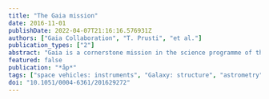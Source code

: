 ```yaml
---
title: "The Gaia mission"
date: 2016-11-01
publishDate: 2022-04-07T21:16:16.576931Z
authors: ["Gaia Collaboration", "T. Prusti", "et al."]
publication_types: ["2"]
abstract: "Gaia is a cornerstone mission in the science programme of the EuropeanSpace Agency (ESA). The spacecraft construction was approved in 2006, following a study in which the original interferometric concept was changed to a direct-imaging approach. Both the spacecraft and the payload were built by European industry. The involvement of the scientific community focusses on data processing for which the international Gaia Data Processing and Analysis Consortium (DPAC) was selected in 2007. Gaia was launched on 19 December 2013 and arrived at its operating point, the second Lagrange point of the Sun-Earth-Moon system, a few weeks later. The commissioning of the spacecraft and payload was completed on 19 July 2014. The nominal five-year mission started with four weeks of special, ecliptic-pole scanning and subsequently transferred into full-sky scanning mode. We recall the scientific goals of Gaia and give a description of the as-built spacecraft that is currently (mid-2016) being operated to achieve these goals. We pay special attention to the payload module, the performance of which is closely related to the scientific performance of the mission. We provide a summary of the commissioning activities and findings, followed by a description of the routine operational mode. We summarise scientific performance estimates on the basis of in- orbit operations. Several intermediate Gaia data releases are planned and the data can be retrieved from the Gaia Archive, which is available through the Gaia home page. <A href=``http://www.cosmos.esa.int/ gaia''>http://www.cosmos.esa.int/gaia</A>"
featured: false
publication: "*åp*"
tags: ["space vehicles: instruments", "Galaxy: structure", "astrometry", "parallaxes", "proper motions", "telescopes", "Astrophysics - Instrumentation and Methods for Astrophysics"]
doi: "10.1051/0004-6361/201629272"
---
```

